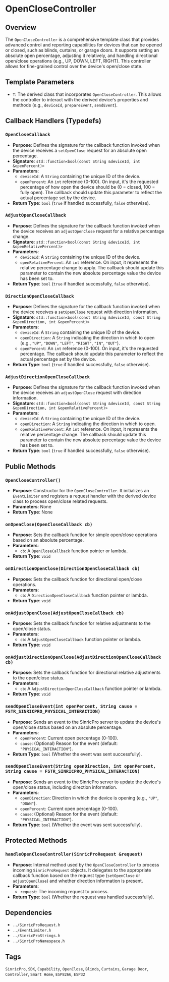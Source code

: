 # OpenCloseController

## Overview
The `OpenCloseController` is a comprehensive template class that provides advanced control and reporting capabilities for devices that can be opened or closed, such as blinds, curtains, or garage doors. It supports setting an absolute open percentage, adjusting it relatively, and handling directional open/close operations (e.g., UP, DOWN, LEFT, RIGHT). This controller allows for fine-grained control over the device's open/close state.

## Template Parameters
*   `T`: The derived class that incorporates `OpenCloseController`. This allows the controller to interact with the derived device's properties and methods (e.g., `deviceId`, `prepareEvent`, `sendEvent`).

## Callback Handlers (Typedefs)

### `OpenCloseCallback`
*   **Purpose**: Defines the signature for the callback function invoked when the device receives a `setOpenClose` request for an absolute open percentage.
*   **Signature**: `std::function<bool(const String &deviceId, int &openPercent)>`
*   **Parameters**:
    *   `deviceId`: A `String` containing the unique ID of the device.
    *   `openPercent`: An `int` reference (0-100). On input, it's the requested percentage of how open the device should be (0 = closed, 100 = fully open). The callback should update this parameter to reflect the actual percentage set by the device.
*   **Return Type**: `bool` (`true` if handled successfully, `false` otherwise).

### `AdjustOpenCloseCallback`
*   **Purpose**: Defines the signature for the callback function invoked when the device receives an `adjustOpenClose` request for a relative percentage change.
*   **Signature**: `std::function<bool(const String &deviceId, int &openRelativePercent)>`
*   **Parameters**:
    *   `deviceId`: A `String` containing the unique ID of the device.
    *   `openRelativePercent`: An `int` reference. On input, it represents the relative percentage change to apply. The callback should update this parameter to contain the new absolute percentage value the device has been set to.
*   **Return Type**: `bool` (`true` if handled successfully, `false` otherwise).

### `DirectionOpenCloseCallback`
*   **Purpose**: Defines the signature for the callback function invoked when the device receives a `setOpenClose` request with direction information.
*   **Signature**: `std::function<bool(const String &deviceId, const String &openDirection, int &openPercent)>`
*   **Parameters**:
    *   `deviceId`: A `String` containing the unique ID of the device.
    *   `openDirection`: A `String` indicating the direction in which to open (e.g., `"UP"`, `"DOWN"`, `"LEFT"`, `"RIGHT"`, `"IN"`, `"OUT"`).
    *   `openPercent`: An `int` reference (0-100). On input, it's the requested percentage. The callback should update this parameter to reflect the actual percentage set by the device.
*   **Return Type**: `bool` (`true` if handled successfully, `false` otherwise).

### `AdjustDirectionOpenCloseCallback`
*   **Purpose**: Defines the signature for the callback function invoked when the device receives an `adjustOpenClose` request with direction information.
*   **Signature**: `std::function<bool(const String &deviceId, const String &openDirection, int &openRelativePercent)>`
*   **Parameters**:
    *   `deviceId`: A `String` containing the unique ID of the device.
    *   `openDirection`: A `String` indicating the direction in which to open.
    *   `openRelativePercent`: An `int` reference. On input, it represents the relative percentage change. The callback should update this parameter to contain the new absolute percentage value the device has been set to.
*   **Return Type**: `bool` (`true` if handled successfully, `false` otherwise).

## Public Methods

### `OpenCloseController()`
*   **Purpose**: Constructor for the `OpenCloseController`. It initializes an `EventLimiter` and registers a request handler with the derived device class to process open/close related requests.
*   **Parameters**: None
*   **Return Type**: None

### `onOpenClose(OpenCloseCallback cb)`
*   **Purpose**: Sets the callback function for simple open/close operations based on an absolute percentage.
*   **Parameters**:
    *   `cb`: A `OpenCloseCallback` function pointer or lambda.
*   **Return Type**: `void`

### `onDirectionOpenClose(DirectionOpenCloseCallback cb)`
*   **Purpose**: Sets the callback function for directional open/close operations.
*   **Parameters**:
    *   `cb`: A `DirectionOpenCloseCallback` function pointer or lambda.
*   **Return Type**: `void`

### `onAdjustOpenClose(AdjustOpenCloseCallback cb)`
*   **Purpose**: Sets the callback function for relative adjustments to the open/close status.
*   **Parameters**:
    *   `cb`: A `AdjustOpenCloseCallback` function pointer or lambda.
*   **Return Type**: `void`

### `onAdjustDirectionOpenClose(AdjustDirectionOpenCloseCallback cb)`
*   **Purpose**: Sets the callback function for directional relative adjustments to the open/close status.
*   **Parameters**:
    *   `cb`: A `AdjustDirectionOpenCloseCallback` function pointer or lambda.
*   **Return Type**: `void`

### `sendOpenCloseEvent(int openPercent, String cause = FSTR_SINRICPRO_PHYSICAL_INTERACTION)`
*   **Purpose**: Sends an event to the SinricPro server to update the device's open/close status based on an absolute percentage.
*   **Parameters**:
    *   `openPercent`: Current open percentage (0-100).
    *   `cause`: (Optional) Reason for the event (default: `"PHYSICAL_INTERACTION"`).
*   **Return Type**: `bool` (Whether the event was sent successfully).

### `sendOpenCloseEvent(String openDirection, int openPercent, String cause = FSTR_SINRICPRO_PHYSICAL_INTERACTION)`
*   **Purpose**: Sends an event to the SinricPro server to update the device's open/close status, including direction information.
*   **Parameters**:
    *   `openDirection`: Direction in which the device is opening (e.g., `"UP"`, `"DOWN"`).
    *   `openPercent`: Current open percentage (0-100).
    *   `cause`: (Optional) Reason for the event (default: `"PHYSICAL_INTERACTION"`).
*   **Return Type**: `bool` (Whether the event was sent successfully).

## Protected Methods

### `handleOpenCloseController(SinricProRequest &request)`
*   **Purpose**: Internal method used by the `OpenCloseController` to process incoming `SinricProRequest` objects. It delegates to the appropriate callback function based on the request type (`setOpenClose` or `adjustOpenClose`) and whether direction information is present.
*   **Parameters**:
    *   `request`: The incoming request to process.
*   **Return Type**: `bool` (Whether the request was handled successfully).

## Dependencies
*   `../SinricProRequest.h`
*   `../EventLimiter.h`
*   `../SinricProStrings.h`
*   `../SinricProNamespace.h`

## Tags
`SinricPro`, `SDK`, `Capability`, `OpenClose`, `Blinds`, `Curtains`, `Garage Door`, `Controller`, `Smart Home`, `ESP8266`, `ESP32`
